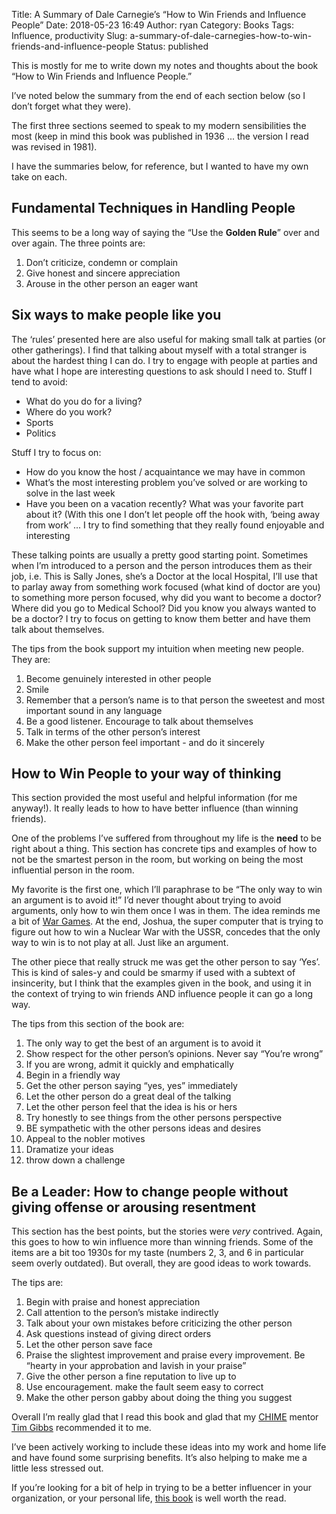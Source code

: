 Title: A Summary of Dale Carnegie’s “How to Win Friends and Influence People”
Date: 2018-05-23 16:49
Author: ryan
Category: Books
Tags: Influence, productivity
Slug: a-summary-of-dale-carnegies-how-to-win-friends-and-influence-people
Status: published

This is mostly for me to write down my notes and thoughts about the book “How to Win Friends and Influence People.”

I’ve noted below the summary from the end of each section below (so I don’t forget what they were).

The first three sections seemed to speak to my modern sensibilities the most (keep in mind this book was published in 1936 ... the version I read was revised in 1981).

I have the summaries below, for reference, but I wanted to have my own take on each.

## Fundamental Techniques in Handling People

This seems to be a long way of saying the “Use the **Golden Rule**” over and over again. The three points are:

1.  Don’t criticize, condemn or complain
2.  Give honest and sincere appreciation
3.  Arouse in the other person an eager want

## Six ways to make people like you

The ‘rules’ presented here are also useful for making small talk at parties (or other gatherings). I find that talking about myself with a total stranger is about the hardest thing I can do. I try to engage with people at parties and have what I hope are interesting questions to ask should I need to. Stuff I tend to avoid:

-   What do you do for a living?
-   Where do you work?
-   Sports
-   Politics

Stuff I try to focus on:

-   How do you know the host / acquaintance we may have in common
-   What’s the most interesting problem you’ve solved or are working to solve in the last week
-   Have you been on a vacation recently? What was your favorite part about it? (With this one I don’t let people off the hook with, ‘being away from work’ ... I try to find something that they really found enjoyable and interesting

These talking points are usually a pretty good starting point. Sometimes when I’m introduced to a person and the person introduces them as their job, i.e. This is Sally Jones, she’s a Doctor at the local Hospital, I’ll use that to parlay away from something work focused (what kind of doctor are you) to something more person focused, why did you want to become a doctor? Where did you go to Medical School? Did you know you always wanted to be a doctor? I try to focus on getting to know them better and have them talk about themselves.

The tips from the book support my intuition when meeting new people. They are:

1.  Become genuinely interested in other people
2.  Smile
3.  Remember that a person’s name is to that person the sweetest and most important sound in any language
4.  Be a good listener. Encourage to talk about themselves
5.  Talk in terms of the other person’s interest
6.  Make the other person feel important - and do it sincerely

## How to Win People to your way of thinking

This section provided the most useful and helpful information (for me anyway!). It really leads to how to have better influence (than winning friends).

One of the problems I’ve suffered from throughout my life is the **need** to be right about a thing. This section has concrete tips and examples of how to not be the smartest person in the room, but working on being the most influential person in the room.

My favorite is the first one, which I’ll paraphrase to be “The only way to win an argument is to avoid it!” I’d never thought about trying to avoid arguments, only how to win them once I was in them. The idea reminds me a bit of [War Games](https://en.m.wikipedia.org/wiki/WarGames "War Game with Matthew Broderick (1984)"). At the end, Joshua, the super computer that is trying to figure out how to win a Nuclear War with the USSR, concedes that the only way to win is to not play at all. Just like an argument.

The other piece that really struck me was get the other person to say ‘Yes’. This is kind of sales-y and could be smarmy if used with a subtext of insincerity, but I think that the examples given in the book, and using it in the context of trying to win friends AND influence people it can go a long way.

The tips from this section of the book are:

1.  The only way to get the best of an argument is to avoid it
2.  Show respect for the other person’s opinions. Never say “You’re wrong”
3.  If you are wrong, admit it quickly and emphatically
4.  Begin in a friendly way
5.  Get the other person saying “yes, yes” immediately
6.  Let the other person do a great deal of the talking
7.  Let the other person feel that the idea is his or hers
8.  Try honestly to see things from the other persons perspective
9.  BE sympathetic with the other persons ideas and desires
10. Appeal to the nobler motives
11. Dramatize your ideas
12. throw down a challenge

## Be a Leader: How to change people without giving offense or arousing resentment

This section has the best points, but the stories were *very* contrived. Again, this goes to how to win influence more than winning friends. Some of the items are a bit too 1930s for my taste (numbers 2, 3, and 6 in particular seem overly outdated). But overall, they are good ideas to work towards.

The tips are:

1.  Begin with praise and honest appreciation
2.  Call attention to the person’s mistake indirectly
3.  Talk about your own mistakes before criticizing the other person
4.  Ask questions instead of giving direct orders
5.  Let the other person save face
6.  Praise the slightest improvement and praise every improvement. Be “hearty in your approbation and lavish in your praise”
7.  Give the other person a fine reputation to live up to
8.  Use encouragement. make the fault seem easy to correct
9.  Make the other person gabby about doing the thing you suggest

Overall I’m really glad that I read this book and glad that my [CHIME](https://chimecentral.org) mentor [Tim Gibbs](https://www.linkedin.com/in/srtim/) recommended it to me.

I’ve been actively working to include these ideas into my work and home life and have found some surprising benefits. It’s also helping to make me a little less stressed out.

If you’re looking for a bit of help in trying to be a better influencer in your organization, or your personal life, [this book](https://www.amazon.com/How-Win-Friends-Influence-People/dp/1439167346/ref=tmm_hrd_swatch_0?_encoding=UTF8&qid=1527122851&sr=8-1 "How to Win Friends and Influence People") is well worth the read.
